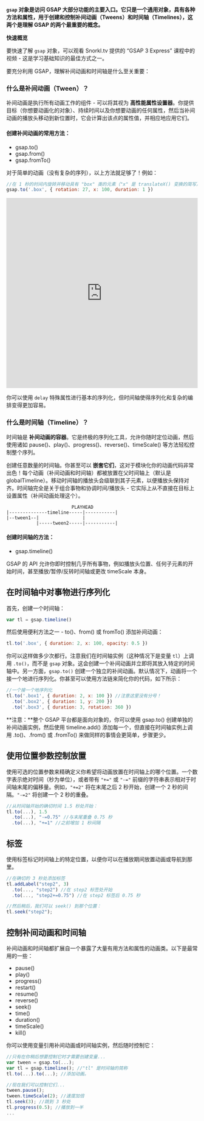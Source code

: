 **`gsap` 对象是访问 GSAP 大部分功能的主要入口。它只是一个通用对象，具有各种方法和属性，用于创建和控制补间动画（Tweens）和时间轴（Timelines），这两个是理解 GSAP 的两个最重要的概念。**

**快速概览**

要快速了解 `gsap` 对象，可以观看 Snorkl.tv 提供的 “GSAP 3 Express” 课程中的视频 - 这是学习基础知识的最佳方式之一。

要充分利用 GSAP，理解补间动画和时间轴是什么至关重要：

### 什么是补间动画（Tween）？

补间动画是执行所有动画工作的组件 - 可以将其视为 **高性能属性设置器**。你提供目标（你想要动画化的对象）、持续时间以及你想要动画的任何属性，然后当补间动画的播放头移动到新位置时，它会计算出该点的属性值，并相应地应用它们。

#### 创建补间动画的常用方法：

- gsap.to()
- gsap.from()
- gsap.fromTo()

对于简单的动画（没有复杂的序列），以上方法就足够了！例如：

```javascript
//在 1 秒的时间内旋转并移动具有 "box" 类的元素（"x" 是 translateX() 变换的简写）。
gsap.to('.box', { rotation: 27, x: 100, duration: 1 })
```

<html>
    <iframe src="https://codepen.io/GreenSock/pen/wvwEOZL" width="100%" height="500" frameborder="0" allowfullscreen></iframe>
</html>

你可以使用 `delay` 特殊属性进行基本的序列化，但时间轴使得序列化和复杂的编排变得更加容易。

### 什么是时间轴（Timeline）？

时间轴是 **补间动画的容器**。它是终极的序列化工具，允许你随时定位动画，然后使用诸如 pause()、play()、progress()、reverse()、timeScale() 等方法轻松控制整个序列。

创建任意数量的时间轴。你甚至可以 **嵌套它们**，这对于模块化你的动画代码非常出色！每个动画（补间动画和时间轴）都被放置在父时间轴上（默认是 globalTimeline）。移动时间轴的播放头会级联到其子元素，以便播放头保持对齐。时间轴完全是关于组合事物和协调时间/播放头 - 它实际上从不直接在目标上设置属性（补间动画处理这个）。

```
                        PLAYHEAD
|--------------timeline-----|-----------|
|--tween1--|                |
           |-----tween2-----|-----------|

```

#### 创建时间轴的方法：

- gsap.timeline()

GSAP 的 API 允许你即时控制几乎所有事物，例如播放头位置、任何子元素的开始时间，甚至播放/暂停/反转时间轴或更改 timeScale 本身。

## 在时间轴中对事物进行序列化

首先，创建一个时间轴：

```javascript
var tl = gsap.timeline()
```

然后使用便利方法之一 - to()、from() 或 fromTo() 添加补间动画：

```javascript
tl.to('.box', { duration: 2, x: 100, opacity: 0.5 })
```

你可以这样做多少次都行。注意我们在时间轴实例（这种情况下是变量 `tl`）上调用 `.to()`，而不是 `gsap` 对象。这会创建一个补间动画并立即将其放入特定的时间轴中。另一方面，`gsap.to()` 创建一个独立的补间动画。默认情况下，动画将一个接一个地进行序列化。你甚至可以使用方法链来简化你的代码，如下所示：

```javascript
//一个接一个地序列化
tl.to('.box1', { duration: 2, x: 100 }) //注意这里没有分号！
  .to('.box2', { duration: 1, y: 200 })
  .to('.box3', { duration: 3, rotation: 360 })
```

**注意：**整个 GSAP 平台都是面向对象的，你可以使用 gsap.to() 创建单独的补间动画实例，然后使用 timeline.add() 添加每一个，但直接在时间轴实例上调用 .to()、.from() 或 .fromTo() 来做同样的事情会更简单，步骤更少。

## 使用位置参数控制放置

使用可选的位置参数来精确定义你希望将动画放置在时间轴上的哪个位置。一个数字表示绝对时间（秒为单位），或者带有 `"+="` 或 `"-="` 前缀的字符串表示相对于时间轴末尾的偏移量。例如，`"+=2"` 将在末尾之后 2 秒开始，创建一个 2 秒的间隔。`"-=2"` 将创建一个 2 秒的重叠。

```javascript
//从时间轴开始的确切时间 1.5 秒处开始：
tl.to(...), 1.5
  .to(...), "-=0.75" //与末尾重叠 0.75 秒
  .to(...), "+=1" //之前增加 1 秒间隔

```

## 标签

使用标签标记时间轴上的特定位置，以便你可以在播放期间放置动画或导航到那里。

```javascript
//在确切的 3 秒处添加标签
tl.addLabel("step2", 3)
  .to(..., "step2") //在 step2 标签处开始
  .to(..., "step2+=0.75") //在 step2 标签后 0.75 秒

//然后稍后，我们可以 seek() 到那个位置：
tl.seek("step2");

```

## 控制补间动画和时间轴

补间动画和时间轴都扩展自一个暴露了大量有用方法和属性的动画类。以下是最常用的一些：

- pause()
- play()
- progress()
- restart()
- resume()
- reverse()
- seek()
- time()
- duration()
- timeScale()
- kill()

你可以使用变量引用补间动画或时间轴实例，然后随时控制它：

```javascript
//只有在你稍后想要控制它时才需要创建变量...
var tween = gsap.to(...);
var tl = gsap.timeline(); //"tl" 是时间轴的简称
tl.to(...).to(...); //添加动画。

//现在我们可以控制它们...
tween.pause();
tween.timeScale(2); //速度加倍
tl.seek(3); //跳到 3 秒处
tl.progress(0.5); //播放到一半
...
```
